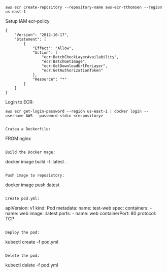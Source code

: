 ```
aws ecr create-repository --repository-name aws-ecr-tthomsen --region us-east-1
```

Setup IAM
ecr-policy
```
{
    "Version": "2012-10-17",
    "Statement": [
        {
            "Effect": "Allow",
            "Action": [
                "ecr:BatchCheckLayerAvailability",
                "ecr:BatchGetImage",
                "ecr:GetDownloadUrlForLayer",
                "ecr:GetAuthorizationToken"
            ],
            "Resource": "*"
        }
    ]
}
```

Login to ECR:
```
aws ecr get-login-password --region us-east-1 | docker login --username AWS --password-stdin <respository>


Cratea a Dockerfile:
```
FROM nginx
```

Build the Docker mage:
```
docker image build -t <respository>:latest .
```

Push image to reposistory:
```
docker image push <respository>:latest
```

Create pod.yml:
```
apiVersion: v1
kind: Pod
metadata:
  name: test-web
spec:
  containers:
    - name: web
      image: <respository>:latest
      ports:
        - name: web
          containerPort: 80
          protocol: TCP
```

Deploy the pod:
```
kubectl create -f pod.yml
```

Delete the pod:
```
kubectl delete -f pod.yml
```